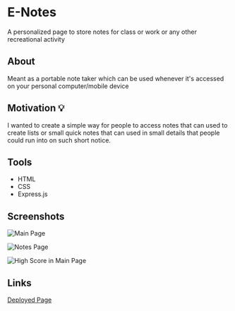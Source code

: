 # E-Notes
A personalized page to store notes for class or work or any other recreational activity

## About

Meant as a portable note taker which can be used whenever it's accessed on your personal computer/mobile device


## Motivation 💡

I wanted to create a simple way for people to access notes that can used to create lists or small quick notes that can used in small details that people could run into on such short notice.

## Tools 

- HTML
- CSS
- Express.js

## Screenshots 

![Main Page]()

![Notes Page]()

![High Score in Main Page]()

## Links 

[Deployed Page]()